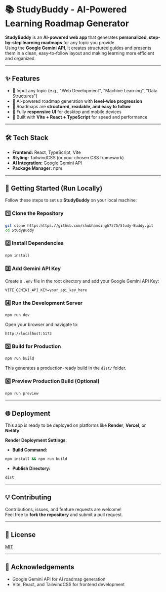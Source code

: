 
# 📚 StudyBuddy - AI-Powered Learning Roadmap Generator

**StudyBuddy** is an **AI-powered web app** that generates **personalized, step-by-step learning roadmaps** for any topic you provide.  
Using the **Google Gemini API**, it creates structured guides and presents them in a clean, easy-to-follow layout and making learning more efficient and organized.

---

## ✨ Features
- 🔹 Input any topic (e.g., "Web Development", "Machine Learning", "Data Structures")  
- 🔹 AI-powered roadmap generation with **level-wise progression**  
- 🔹 Roadmaps are **structured, readable, and easy to follow**  
- 🔹 Fully **responsive UI** for desktop and mobile devices  
- 🔹 Built with **Vite + React + TypeScript** for speed and performance  

---

## 🛠️ Tech Stack
- **Frontend:** React, TypeScript, Vite  
- **Styling:** TailwindCSS (or your chosen CSS framework)  
- **AI Integration:** Google Gemini API  
- **Package Manager:** npm  

---

## 🚀 Getting Started (Run Locally)

Follow these steps to set up **StudyBuddy** on your local machine:

### 1️⃣ Clone the Repository
```bash
git clone https:https://github.com/shubhamsingh7575/Study-Buddy.git
cd StudyBuddy
```

### 2️⃣ Install Dependencies
```bash
npm install
```

### 3️⃣ Add Gemini API Key
Create a `.env` file in the root directory and add your Google Gemini API Key:

```env
VITE_GEMINI_API_KEY=your_api_key_here
```

### 4️⃣ Run the Development Server
```bash
npm run dev
```

Open your browser and navigate to:

```
http://localhost:5173
```

### 5️⃣ Build for Production
```bash
npm run build
```

This generates a production-ready build in the `dist/` folder.

### 6️⃣ Preview Production Build (Optional)
```bash
npm run preview
```

---

## 🌐 Deployment

This app is ready to be deployed on platforms like **Render**, **Vercel**, or **Netlify**.

**Render Deployment Settings**:
- **Build Command:**  
```bash
npm install && npm run build
```
- **Publish Directory:**  
```
dist
```

---

## 💡 Contributing
Contributions, issues, and feature requests are welcome!  
Feel free to **fork the repository** and submit a pull request.

---

## 📄 License
[MIT](LICENSE)  

---

## 🤝 Acknowledgements
- Google Gemini API for AI roadmap generation  
- Vite, React, and TailwindCSS for frontend development
